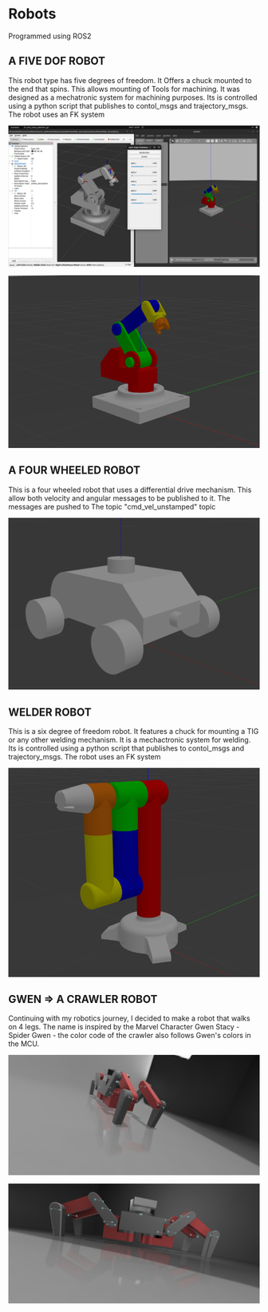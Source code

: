# Robots 
Programmed using ROS2


<h2>A FIVE DOF ROBOT</h2>
This robot type has five degrees of freedom. It Offers a chuck mounted to the end that spins. This allows mounting of Tools for
machining. It was designed as a mechatronic system for machining purposes.
Its is controlled using a python script that publishes to contol_msgs and trajectory_msgs.
The robot uses an FK system

![image url](https://github.com/KolKemboi/ROBOTICS/blob/be452c4aa19daecc51d3d53a50841640a3c88354/Five%20DoF%20robot.png)

![image url](https://github.com/KolKemboi/ROBOTICS/blob/be452c4aa19daecc51d3d53a50841640a3c88354/Five%20DoF.png)

<h2>A FOUR WHEELED ROBOT</h2>
This is a four wheeled robot that uses a differential drive mechanism. This allow both velocity and angular messages to be published 
to it.
The messages are pushed to The topic "cmd_vel_unstamped" topic

![image url](https://github.com/KolKemboi/ROBOTICS/blob/be452c4aa19daecc51d3d53a50841640a3c88354/Four%20Wheel%20Bot.png)

<h2>WELDER ROBOT</h2>
This is a six degree of freedom robot. It features a chuck for mounting a TIG or any other welding mechanism.
It is a mechactronic system for welding.
Its is controlled using a python script that publishes to contol_msgs and trajectory_msgs.
The robot uses an FK system

![image url](https://github.com/KolKemboi/ROBOTICS/blob/be452c4aa19daecc51d3d53a50841640a3c88354/Six%20DoF%20robot.png)

<h2>GWEN => A CRAWLER ROBOT</h2>
Continuing with my robotics journey, I decided to make a robot that walks on 4 legs.
The name is inspired by the Marvel Character Gwen Stacy - Spider Gwen - the color code of the 
crawler also follows Gwen's colors in the MCU.

![image url](https://github.com/KolKemboi/ROBOTICS/blob/bd547804aac03944c04c0e7184f7632fe97a1d7e/Gwenbot%20v1.png)

![image url](https://github.com/KolKemboi/ROBOTICS/blob/bd547804aac03944c04c0e7184f7632fe97a1d7e/Gwenbot%20v3.png)


